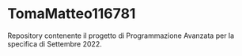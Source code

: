 # TomaMatteo116781
Repository contenente il progetto di Programmazione Avanzata per la specifica di Settembre 2022.

